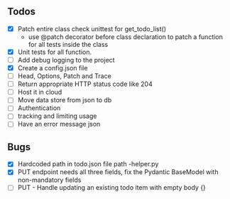 ## Todos
- [x] Patch entire class check unittest for get_todo_list()
  - use @patch decorator before class declaration to patch a function for all tests inside the class
- [x] Unit tests for all function.
- [ ] Add debug logging to the project
- [x] Create a config.json file
- [ ] Head, Options, Patch and Trace
- [ ] Return appropriate HTTP status code like 204
- [ ] Host it in cloud
- [ ] Move data store from json to db
- [ ] Authentication 
- [ ] tracking and limiting usage 
- [ ] Have an error message json

## Bugs

- [x] Hardcoded path in todo.json file path -helper.py 
- [x] PUT endpoint needs all three fields, fix the Pydantic BaseModel with non-mandatory fields
- [ ] PUT - Handle updating an existing todo item with empty body {} 